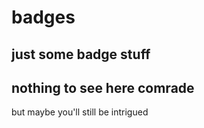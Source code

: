 # badges

## just some badge stuff

## nothing to see here comrade

but maybe you'll still be intrigued 
